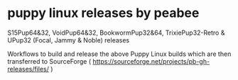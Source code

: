 # puppy linux releases by peabee
S15Pup64&32, VoidPup64&32, BookwormPup32&64, TrixiePup32-Retro &amp; UPup32 (Focal, Jammy & Noble) releases

Workflows to build and release the above Puppy Linux builds which are then transferred to SourceForge
( https://sourceforge.net/projects/pb-gh-releases/files/ )
